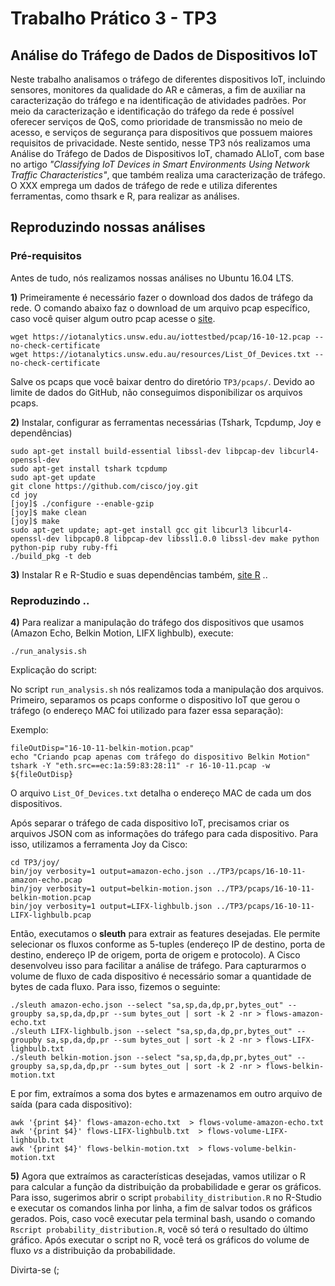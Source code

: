 # Trabalho Prático 3 - TP3
 
## Análise do Tráfego de Dados de Dispositivos IoT

Neste trabalho analisamos o tráfego de diferentes dispositivos IoT, incluindo sensores, monitores da qualidade do AR e câmeras, a fim de auxiliar na caracterização do tráfego e na identificação de atividades padrões. Por meio da caracterização e identificação do tráfego da rede é possível oferecer serviços de QoS, como prioridade de transmissão no meio de acesso, e serviços de segurança para dispositivos que possuem maiores requisitos de privacidade. Neste sentido, nesse TP3 nós realizamos uma Análise do Tráfego de Dados de Dispositivos IoT, chamado ALIoT, com base no artigo *"Classifying IoT Devices in Smart Environments Using Network Traffic Characteristics"*, que também realiza uma caracterização de tráfego. O XXX emprega um dados de tráfego de rede e utiliza diferentes ferramentas, como thsark e R, para realizar as análises.


## Reproduzindo nossas análises

### Pré-requisitos

Antes de tudo, nós realizamos nossas análises no Ubuntu 16.04 LTS.

**1)** Primeiramente é necessário fazer o download dos dados de tráfego da rede. O comando abaixo faz o download de um arquivo pcap específico, caso você quiser algum outro pcap acesse o [site](https://iotanalytics.unsw.edu.au/iottraces.html). 

```
wget https://iotanalytics.unsw.edu.au/iottestbed/pcap/16-10-12.pcap --no-check-certificate
wget https://iotanalytics.unsw.edu.au/resources/List_Of_Devices.txt --no-check-certificate
```

Salve os pcaps que você baixar dentro do diretório ```TP3/pcaps/```. Devido ao limite de dados do GitHub, não conseguimos disponibilizar os arquivos pcaps.

**2)** Instalar, configurar as ferramentas necessárias (Tshark, Tcpdump, Joy e dependências) 

```
sudo apt-get install build-essential libssl-dev libpcap-dev libcurl4-openssl-dev
sudo apt-get install tshark tcpdump
sudo apt-get update
git clone https://github.com/cisco/joy.git
cd joy
[joy]$ ./configure --enable-gzip
[joy]$ make clean
[joy]$ make
sudo apt-get update; apt-get install gcc git libcurl3 libcurl4-openssl-dev libpcap0.8 libpcap-dev libssl1.0.0 libssl-dev make python python-pip ruby ruby-ffi
./build_pkg -t deb

```

**3)** Instalar R e R-Studio e suas dependências também, [site R](https://cloud.r-project.org/bin/linux/ubuntu/README.html) ..

### Reproduzindo ..

**4)** Para realizar a manipulação do tráfego dos dispositivos que usamos (Amazon Echo, Belkin Motion, LIFX lighbulb), execute:

```
./run_analysis.sh
``` 

Explicação do script:

No script ```run_analysis.sh``` nós realizamos toda a manipulação dos arquivos. Primeiro, separamos os pcaps conforme o dispositivo IoT que gerou o tráfego (o endereço MAC foi utilizado para fazer essa separação):

Exemplo:
```
fileOutDisp="16-10-11-belkin-motion.pcap"
echo "Criando pcap apenas com tráfego do dispositivo Belkin Motion"
tshark -Y "eth.src==ec:1a:59:83:28:11" -r 16-10-11.pcap -w ${fileOutDisp}

```
O arquivo ```List_Of_Devices.txt``` detalha o endereço MAC de cada um dos dispositivos.
  
Após separar o tráfego de cada dispositivo IoT, precisamos criar os arquivos JSON com as informações do tráfego para cada dispositivo. Para isso, utilizamos a ferramenta Joy da Cisco:

```
cd TP3/joy/
bin/joy verbosity=1 output=amazon-echo.json ../TP3/pcaps/16-10-11-amazon-echo.pcap
bin/joy verbosity=1 output=belkin-motion.json ../TP3/pcaps/16-10-11-belkin-motion.pcap
bin/joy verbosity=1 output=LIFX-lighbulb.json ../TP3/pcaps/16-10-11-LIFX-lighbulb.pcap
```

Então, executamos o **sleuth** para extrair as features desejadas. Ele permite selecionar os fluxos conforme as 5-tuples (endereço IP de destino, porta de destino, endereço IP de origem, porta de origem e protocolo). A Cisco desenvolveu isso para facilitar a análise de tráfego. Para capturarmos o volume de fluxo de cada dispositivo é necessário somar a quantidade de bytes de cada fluxo. Para isso, fizemos o seguinte:

```
./sleuth amazon-echo.json --select "sa,sp,da,dp,pr,bytes_out" --groupby sa,sp,da,dp,pr --sum bytes_out | sort -k 2 -nr > flows-amazon-echo.txt
./sleuth LIFX-lighbulb.json --select "sa,sp,da,dp,pr,bytes_out" --groupby sa,sp,da,dp,pr --sum bytes_out | sort -k 2 -nr > flows-LIFX-lighbulb.txt
./sleuth belkin-motion.json --select "sa,sp,da,dp,pr,bytes_out" --groupby sa,sp,da,dp,pr --sum bytes_out | sort -k 2 -nr > flows-belkin-motion.txt
```

E por fim, extraímos a soma dos bytes e armazenamos em outro arquivo de saída (para cada dispositivo):

```
awk '{print $4}' flows-amazon-echo.txt  > flows-volume-amazon-echo.txt 
awk '{print $4}' flows-LIFX-lighbulb.txt  > flows-volume-LIFX-lighbulb.txt 
awk '{print $4}' flows-belkin-motion.txt  > flows-volume-belkin-motion.txt 
```

**5)** Agora que extraímos as características desejadas, vamos utilizar o R para calcular a função da distribuição da probabilidade e gerar os gráficos. Para isso, sugerimos abrir o script ```probability_distribution.R``` no R-Studio e executar os comandos linha por linha, a fim de salvar todos os gráficos gerados. Pois, caso você executar pela terminal bash, usando o comando ```Rscript probability_distribution.R```, você só terá o resultado do último gráfico. Após executar o script no R, você terá os gráficos do volume de fluxo *vs* a distribuição da probabilidade.

Divirta-se (;


